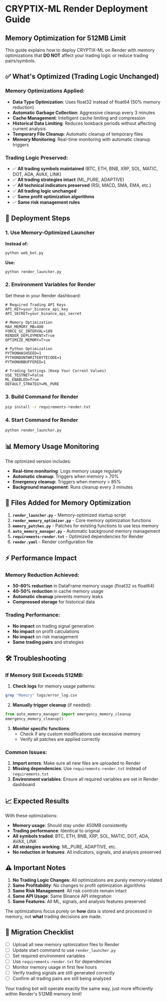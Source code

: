# CRYPTIX-ML Render Deployment Guide

## Memory Optimization for 512MB Limit

This guide explains how to deploy CRYPTIX-ML on Render with memory optimizations that **DO NOT** affect your trading logic or reduce trading pairs/symbols.

## ✅ What's Optimized (Trading Logic Unchanged)

### Memory Optimizations Applied:
- **Data Type Optimization**: Uses float32 instead of float64 (50% memory reduction)
- **Automatic Garbage Collection**: Aggressive cleanup every 3 minutes
- **Cache Management**: Intelligent cache limiting and compression
- **Historical Data Limiting**: Reduces lookback periods without affecting current analysis
- **Temporary File Cleanup**: Automatic cleanup of temporary files
- **Memory Monitoring**: Real-time monitoring with automatic cleanup triggers

### Trading Logic Preserved:
- ✅ **All trading symbols maintained** (BTC, ETH, BNB, XRP, SOL, MATIC, DOT, ADA, AVAX, LINK)
- ✅ **All trading strategies intact** (ML_PURE, ADAPTIVE)
- ✅ **All technical indicators preserved** (RSI, MACD, SMA, EMA, etc.)
- ✅ **All trading logic unchanged**
- ✅ **Same profit optimization algorithms**
- ✅ **Same risk management rules**

## 🚀 Deployment Steps

### 1. Use Memory-Optimized Launcher

**Instead of:**
```bash
python web_bot.py
```

**Use:**
```bash
python render_launcher.py
```

### 2. Environment Variables for Render

Set these in your Render dashboard:

```env
# Required Trading API Keys
API_KEY=your_binance_api_key
API_SECRET=your_binance_api_secret

# Memory Optimization
MAX_MEMORY_MB=480
FORCE_GC_INTERVAL=180
RENDER_DEPLOYMENT=True
OPTIMIZE_MEMORY=True

# Python Optimization
PYTHONHASHSEED=1
PYTHONDONTWRITEBYTECODE=1
PYTHONUNBUFFERED=1

# Trading Settings (Keep Your Current Values)
USE_TESTNET=False
ML_ENABLED=True
DEFAULT_STRATEGY=ML_PURE
```

### 3. Build Command for Render

```bash
pip install -r requirements-render.txt
```

### 4. Start Command for Render

```bash
python render_launcher.py
```

## 📊 Memory Usage Monitoring

The optimized version includes:

- **Real-time monitoring**: Logs memory usage regularly
- **Automatic cleanup**: Triggers when memory > 70%
- **Emergency cleanup**: Triggers when memory > 85%
- **Background management**: Runs cleanup every 3 minutes

## 🔧 Files Added for Memory Optimization

1. **`render_launcher.py`** - Memory-optimized startup script
2. **`render_memory_optimizer.py`** - Core memory optimization functions
3. **`memory_patches.py`** - Patches for existing functions to use less memory
4. **`auto_memory_manager.py`** - Automatic background memory management
5. **`requirements-render.txt`** - Optimized dependencies for Render
6. **`render.yaml`** - Render configuration file

## ⚡ Performance Impact

### Memory Reduction Achieved:
- **50-60% reduction** in DataFrame memory usage (float32 vs float64)
- **40-50% reduction** in cache memory usage
- **Automatic cleanup** prevents memory leaks
- **Compressed storage** for historical data

### Trading Performance:
- **No impact** on trading signal generation
- **No impact** on profit calculations
- **No impact** on risk management
- **Same trading pairs** and strategies

## 🛠️ Troubleshooting

### If Memory Still Exceeds 512MB:

1. **Check logs** for memory usage patterns:
```bash
grep "Memory" logs/error_log.csv
```

2. **Manually trigger cleanup** (if needed):
```python
from auto_memory_manager import emergency_memory_cleanup
emergency_memory_cleanup()
```

3. **Monitor specific functions**:
   - Check if any custom modifications use excessive memory
   - Verify all patches are applied correctly

### Common Issues:

1. **Import errors**: Make sure all new files are uploaded to Render
2. **Missing dependencies**: Use `requirements-render.txt` instead of `requirements.txt`
3. **Environment variables**: Ensure all required variables are set in Render dashboard

## 📈 Expected Results

With these optimizations:
- **Memory usage**: Should stay under 450MB consistently
- **Trading performance**: Identical to original
- **All symbols traded**: BTC, ETH, BNB, XRP, SOL, MATIC, DOT, ADA, AVAX, LINK
- **All strategies working**: ML_PURE, ADAPTIVE, etc.
- **No reduction in features**: All indicators, signals, and analysis preserved

## ⚠️ Important Notes

1. **No Trading Logic Changes**: All optimizations are purely memory-related
2. **Same Profitability**: No changes to profit optimization algorithms
3. **Same Risk Management**: All risk controls remain intact
4. **Same API Usage**: Same Binance API integration
5. **Same Features**: All ML, signals, and analysis features preserved

The optimizations focus purely on **how** data is stored and processed in memory, not **what** trading decisions are made.

## 🎯 Migration Checklist

- [ ] Upload all new memory optimization files to Render
- [ ] Update start command to use `render_launcher.py`
- [ ] Set required environment variables
- [ ] Use `requirements-render.txt` for dependencies
- [ ] Monitor memory usage in first few hours
- [ ] Verify trading signals are still generated correctly
- [ ] Confirm all trading pairs are still being analyzed

Your trading bot will operate exactly the same way, just more efficiently within Render's 512MB memory limit!
